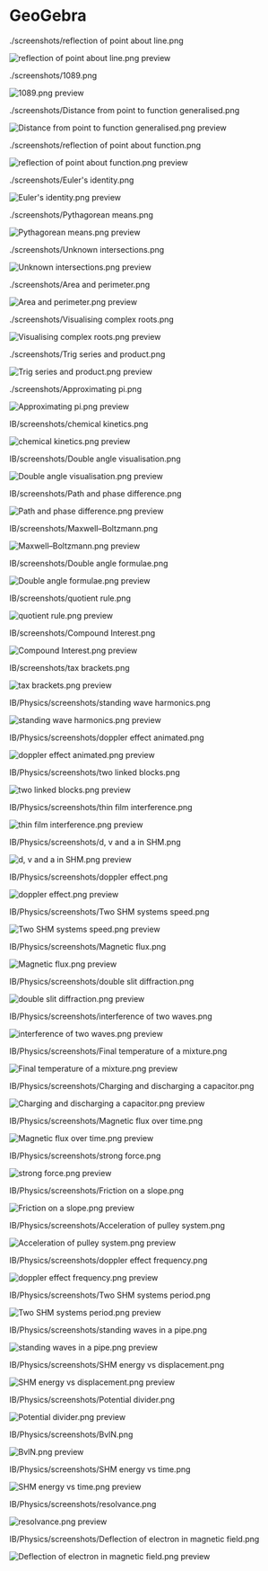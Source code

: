 # GeoGebra

./screenshots/reflection of point about line.png

![reflection of point about line.png preview](./screenshots/reflection&#32;of&#32;point&#32;about&#32;line.png)

./screenshots/1089.png

![1089.png preview](./screenshots/1089.png)

./screenshots/Distance from point to function generalised.png

![Distance from point to function generalised.png preview](./screenshots/Distance&#32;from&#32;point&#32;to&#32;function&#32;generalised.png)

./screenshots/reflection of point about function.png

![reflection of point about function.png preview](./screenshots/reflection&#32;of&#32;point&#32;about&#32;function.png)

./screenshots/Euler's identity.png

![Euler's identity.png preview](./screenshots/Euler's&#32;identity.png)

./screenshots/Pythagorean means.png

![Pythagorean means.png preview](./screenshots/Pythagorean&#32;means.png)

./screenshots/Unknown intersections.png

![Unknown intersections.png preview](./screenshots/Unknown&#32;intersections.png)

./screenshots/Area and perimeter.png

![Area and perimeter.png preview](./screenshots/Area&#32;and&#32;perimeter.png)

./screenshots/Visualising complex roots.png

![Visualising complex roots.png preview](./screenshots/Visualising&#32;complex&#32;roots.png)

./screenshots/Trig series and product.png

![Trig series and product.png preview](./screenshots/Trig&#32;series&#32;and&#32;product.png)

./screenshots/Approximating pi.png

![Approximating pi.png preview](./screenshots/Approximating&#32;pi.png)

IB/screenshots/chemical kinetics.png

![chemical kinetics.png preview](IB/screenshots/chemical&#32;kinetics.png)

IB/screenshots/Double angle visualisation.png

![Double angle visualisation.png preview](IB/screenshots/Double&#32;angle&#32;visualisation.png)

IB/screenshots/Path and phase difference.png

![Path and phase difference.png preview](IB/screenshots/Path&#32;and&#32;phase&#32;difference.png)

IB/screenshots/Maxwell–Boltzmann.png

![Maxwell–Boltzmann.png preview](IB/screenshots/Maxwell–Boltzmann.png)

IB/screenshots/Double angle formulae.png

![Double angle formulae.png preview](IB/screenshots/Double&#32;angle&#32;formulae.png)

IB/screenshots/quotient rule.png

![quotient rule.png preview](IB/screenshots/quotient&#32;rule.png)

IB/screenshots/Compound Interest.png

![Compound Interest.png preview](IB/screenshots/Compound&#32;Interest.png)

IB/screenshots/tax brackets.png

![tax brackets.png preview](IB/screenshots/tax&#32;brackets.png)

IB/Physics/screenshots/standing wave harmonics.png

![standing wave harmonics.png preview](IB/Physics/screenshots/standing&#32;wave&#32;harmonics.png)

IB/Physics/screenshots/doppler effect animated.png

![doppler effect animated.png preview](IB/Physics/screenshots/doppler&#32;effect&#32;animated.png)

IB/Physics/screenshots/two linked blocks.png

![two linked blocks.png preview](IB/Physics/screenshots/two&#32;linked&#32;blocks.png)

IB/Physics/screenshots/thin film interference.png

![thin film interference.png preview](IB/Physics/screenshots/thin&#32;film&#32;interference.png)

IB/Physics/screenshots/d, v and a in SHM.png

![d, v and a in SHM.png preview](IB/Physics/screenshots/d,&#32;v&#32;and&#32;a&#32;in&#32;SHM.png)

IB/Physics/screenshots/doppler effect.png

![doppler effect.png preview](IB/Physics/screenshots/doppler&#32;effect.png)

IB/Physics/screenshots/Two SHM systems speed.png

![Two SHM systems speed.png preview](IB/Physics/screenshots/Two&#32;SHM&#32;systems&#32;speed.png)

IB/Physics/screenshots/Magnetic flux.png

![Magnetic flux.png preview](IB/Physics/screenshots/Magnetic&#32;flux.png)

IB/Physics/screenshots/double slit diffraction.png

![double slit diffraction.png preview](IB/Physics/screenshots/double&#32;slit&#32;diffraction.png)

IB/Physics/screenshots/interference of two waves.png

![interference of two waves.png preview](IB/Physics/screenshots/interference&#32;of&#32;two&#32;waves.png)

IB/Physics/screenshots/Final temperature of a mixture.png

![Final temperature of a mixture.png preview](IB/Physics/screenshots/Final&#32;temperature&#32;of&#32;a&#32;mixture.png)

IB/Physics/screenshots/Charging and discharging a capacitor.png

![Charging and discharging a capacitor.png preview](IB/Physics/screenshots/Charging&#32;and&#32;discharging&#32;a&#32;capacitor.png)

IB/Physics/screenshots/Magnetic flux over time.png

![Magnetic flux over time.png preview](IB/Physics/screenshots/Magnetic&#32;flux&#32;over&#32;time.png)

IB/Physics/screenshots/strong force.png

![strong force.png preview](IB/Physics/screenshots/strong&#32;force.png)

IB/Physics/screenshots/Friction on a slope.png

![Friction on a slope.png preview](IB/Physics/screenshots/Friction&#32;on&#32;a&#32;slope.png)

IB/Physics/screenshots/Acceleration of pulley system.png

![Acceleration of pulley system.png preview](IB/Physics/screenshots/Acceleration&#32;of&#32;pulley&#32;system.png)

IB/Physics/screenshots/doppler effect frequency.png

![doppler effect frequency.png preview](IB/Physics/screenshots/doppler&#32;effect&#32;frequency.png)

IB/Physics/screenshots/Two SHM systems period.png

![Two SHM systems period.png preview](IB/Physics/screenshots/Two&#32;SHM&#32;systems&#32;period.png)

IB/Physics/screenshots/standing waves in a pipe.png

![standing waves in a pipe.png preview](IB/Physics/screenshots/standing&#32;waves&#32;in&#32;a&#32;pipe.png)

IB/Physics/screenshots/SHM energy vs displacement.png

![SHM energy vs displacement.png preview](IB/Physics/screenshots/SHM&#32;energy&#32;vs&#32;displacement.png)

IB/Physics/screenshots/Potential divider.png

![Potential divider.png preview](IB/Physics/screenshots/Potential&#32;divider.png)

IB/Physics/screenshots/BvlN.png

![BvlN.png preview](IB/Physics/screenshots/BvlN.png)

IB/Physics/screenshots/SHM energy vs time.png

![SHM energy vs time.png preview](IB/Physics/screenshots/SHM&#32;energy&#32;vs&#32;time.png)

IB/Physics/screenshots/resolvance.png

![resolvance.png preview](IB/Physics/screenshots/resolvance.png)

IB/Physics/screenshots/Deflection of electron in magnetic field.png

![Deflection of electron in magnetic field.png preview](IB/Physics/screenshots/Deflection&#32;of&#32;electron&#32;in&#32;magnetic&#32;field.png)

